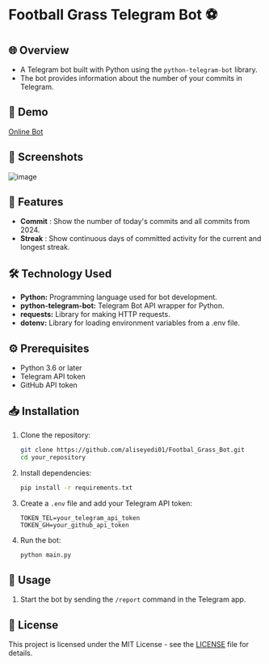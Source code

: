 # Football Grass Telegram Bot ⚽

## 🌐 Overview

- A Telegram bot built with Python using the `python-telegram-bot` library. 
- The bot provides information about the number of your commits in Telegram.

## 🎥 Demo

[Online Bot](https://t.me/footbalgrassbot)

## 📸 Screenshots 

![image](https://github.com/aliseyedi01/Portfolio-Telegram-Bot/assets/118107025/ca62063c-6db1-4b00-8c3a-d76f4661719d)

## 🚀 Features

- **Commit** : Show the number of today's commits and all commits from 2024.
- **Streak** : Show continuous days of committed activity for the current and longest streak.

## 🛠️ Technology Used

- **Python:** Programming language used for bot development.
- **python-telegram-bot:** Telegram Bot API wrapper for Python.
- **requests:** Library for making HTTP requests.
- **dotenv:** Library for loading environment variables from a .env file.

## ⚙️ Prerequisites

- Python 3.6 or later
- Telegram API token
- GitHub API token 

## 📥 Installation

1. Clone the repository:

    ```bash
    git clone https://github.com/aliseyedi01/Footbal_Grass_Bot.git
    cd your_repository
    ```

2. Install dependencies:

    ```bash
    pip install -r requirements.txt
    ```

3. Create a `.env` file and add your Telegram API token:

    ```plaintext
    TOKEN_TEL=your_telegram_api_token
    TOKEN_GH=your_github_api_token
    ```

4. Run the bot:

    ```bash
    python main.py
    ```

## 📝 Usage

1. Start the bot by sending the `/report` command in the Telegram app.

## 📄 License

This project is licensed under the MIT License - see the [LICENSE](LICENSE) file for details.